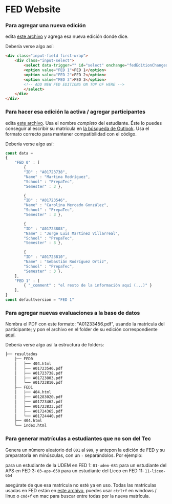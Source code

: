 # FED Website

### Para agregar una nueva edición
edita [este archivo](resultados/index.html#L36) y agrega esa nueva edición donde dice. 

Debería verse algo así:

```html
<div class="input-field first-wrap">
    <div class="input-select">
        <select data-trigger="" id="select" onchange="fedEditionChanged()">
        <option value="FED 1">FED 1</option>
        <option value="FED 2">FED 2</option>
        <option value="FED 3">FED 3</option>
        <!-- ADD NEW FED EDITIONS ON TOP OF HERE -->
        </select>
    </div>
</div>
```

### Para hacer esa edición la activa / agregar participantes
edita [este archivo](js/data.js). Usa el nombre *completo* del estudiante. Éste lo puedes conseguir al escribir su matrícula en [la búsqueda de Outlook](https://outlook.office365.com/people/). Usa el formato correcto para mantener compatibilidad con el código.

Debería verse algo así:

```JavaScript
const data = 
{
    "FED 0" : [
        { 
        "ID" : "A01723738", 
        "Name" : "Martina Rodríguez",
        "School" : "PrepaTec",
        "Semester" : 3 },

        { 
        "ID" : "A01723546",
        "Name" : "Carolina Mercado González",
        "School" : "PrepaTec",
        "Semester" : 3 },

        {
        "ID" : "A01723803",
        "Name" : "Jorge Luis Martínez Villarreal",
        "School" : "PrepaTec",
        "Semester" : 3 },

        { 
        "ID" : "A01723810",
        "Name" : "Sebastián Rodríguez Ortiz",
        "School" : "PrepaTec",
        "Semester" : 3 },
    ],
    "FED 1" : [
        { "_comment" : "el resto de la información aquí (...)" }
    ],
}
const defaultversion = "FED 1"
```

### Para agregar nuevas evaluaciones a la base de datos
Nombra el PDF con este formato: "A01233456.pdf", usando la matrícula del participante; y pon el archivo en el folder de su edición correspondiente [aquí](resultados/). 

Debería verse algo así la estructura de folders:

```BASH
├── resultados
    ├── FED0
    │   ├── 404.html
    │   ├── A01723546.pdf
    │   ├── A01723738.pdf
    │   ├── A01723803.pdf
    │   └── A01723810.pdf
    ├── FED1
    │   ├── 404.html
    │   ├── A01283020.pdf
    │   ├── A01723462.pdf
    │   ├── A01723833.pdf
    │   ├── A01724365.pdf
    │   └── A01724440.pdf
    ├── 404.html
    └── index.html
```

### Para generar matrículas a estudiantes que no son del Tec
Genera un número aleatorio del `001` al `999`, y antepon la edición de FED y su preparatoria en minúsculas, con un `-` separándolos. Por ejemplo:

 para un estudiante de la UDEM en FED 1: `01-udem-681`
 para un estudiante del APS en FED 3: `03-aps-650`
 para un estudiante del Liceo en FED 11: `11-liceo-654`

 asegúrate de que esa matrícula no esté ya en uso. Todas las matrículas usadas en FED están en [este archivo](js/data.js), puedes usar `ctrl+f` en windows / linux o `cmd+f` en mac para buscar entre todas por la nueva matrícula.